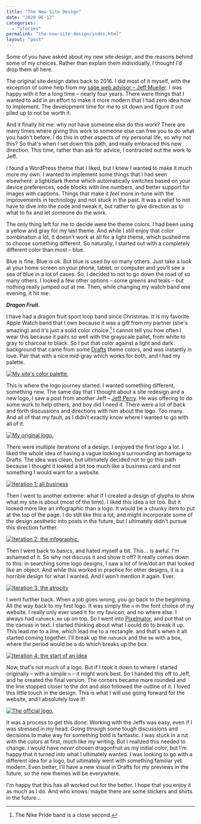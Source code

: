 ```yaml
---
title: "The New Site Design"
date: "2020-06-12"
categories: 
  - "stories"
permalink: "the-new-site-design/index.html"
layout: "post"
---
```


Some of you have asked about my new site design, and the reasons behind some of my choices. Rather than explain them individually, I thought I'd drop them all here.

The original site design dates back to 2016. I did most of it myself, with the exception of some help from my [sage web advisor – Jeff Mueller](https://jandmlab.com/). I was happy with it for a long time – nearly four years. There were things that I wanted to add in an effort to make it more modern that I had zero idea how to implement. The development time for me to sit down and figure it out piled up to not be worth it.

And it finally hit me: why not have someone else do this work? There are many times where giving this work to someone else can free you to do what you hadn't before. I do this in other aspects of my personal life, so why not this? So that's when I set down this path, and really embraced this new direction. This time, rather than ask for advice, I contracted out the work to Jeff.

I found a WordPress theme that I liked, but I knew I wanted to make it much more my own. I wanted to implement some things that I had seen elsewhere: a light/dark theme which automatically switches based on your device preferences, code blocks with line numbers, and better support for images with captions. Things that make it _feel_ more in-tune with the improvements in technology and not stuck in the past. It was a relief to not have to dive into the code and tweak it, but rather to give direction as to what to fix and let someone do the work.

The only thing left for me to decide were the theme colors. I had been using a yellow and gray for my last theme. And while I still enjoy that color combination a lot, it doesn't work at all for a light theme, which pushed me to choose something different. So naturally, I started out with a completely different color than most – blue.

Blue is fine. Blue is ok. But blue is used by so many others. Just take a look at your home screen on your phone, tablet, or computer and you'll see a sea of blue in a lot of cases. So, I decided to not to go down the road of so many others. I looked a few other options – some greens and teals – but nothing really jumped out at me. Then, while changing my watch band one evening, it hit me:

**_Dragon Fruit._**

I have had a dragon fruit sport loop band since Christmas. It is my favorite Apple Watch band that I own because it was a gift from my partner (she's amazing) and it's just a solid color choice.[^1] I cannot tell you how often I wear this because it pairs so well with the grayscale pallet, from white to gray to charcoal to black. So I put that color against a light and dark background that came from some [Drafts](https://apps.apple.com/us/app/drafts/id1236254471?uo=4&at=1001l4VZ) theme colors, and was instantly in love. Pair that with a nice mid-gray which works for both, and I had my palette.

[![](/images/site_color_palette-450x90.png "My site's color palette.")](https://www.nahumck.me/wp-content/uploads/2020/06/site_color_palette.png) 

This is where the logo journey started. I wanted something different, something new. The same day that I thought about a site redesign and a new logo, I saw a post from another Jeff – [Jeff Perry](https://jeffperry.blog). He was offering to do some work to help others, and boy did I need it. There were a lot of back and forth discussions and directions with him about the logo. Too many. And all of that my fault, as I didn't exactly know where I wanted to go with all of it.

[![](/images/logo_original-450x450.png "My original logo.")](https://www.nahumck.me/wp-content/uploads/2020/06/logo_original.png)

There were multiple iterations of a design. I enjoyed the first logo a lot. I liked the whole idea of having a vague looking `N` surrounding an homage to Drafts. The idea was clean, but ultimately decided not to go this path because I thought it looked a bit too much like a business card and not something I would want for a website.

[![](/images/logo_iteration_1-450x450.png "Iteration 1: all business")](https://www.nahumck.me/wp-content/uploads/2020/06/logo_iteration_1.png)

Then I went to another extreme: what if I created a design of glyphs to show what my site is about (most of the time). I liked this idea a lot too. But it looked more like an infographic than a logo. It would be a chunky item to put at the top of the page. I do still like this a lot, and might incorporate some of the design aesthetic into posts in the future, but I ultimately didn't pursue this direction further.

[![](/images/logo_iteration_2-450x283.png "Iteration 2: the infographic.")](https://www.nahumck.me/wp-content/uploads/2020/06/logo_iteration_2.png)

Then I went back to basics, and hated myself a bit. This… is awful. I'm ashamed of it. So why not discuss it and show it off? It really comes down to this: in searching some logo designs, I saw a lot of line/dot art that looked like an object. And while this worked in practice for other designs, it is a horrible design for what I wanted. And I won't mention it again. Ever.

[![](/images/logo_iteration_3-450x450.png "Iteration 3: the atrocity")](https://www.nahumck.me/wp-content/uploads/2020/06/logo_iteration_3.png)

I went further back. When a job goes wrong, you go back to the beginning. All the way back to my first logo. It was simply the `n` in the font choice of my website. I really only ever used it for my favicon, and no where else. I always had `nahumck.me` up on top. So I went into [Pixelmator](https://apps.apple.com/us/app/pixelmator/id924695435?uo=4&at=1001l4VZ), and put that on the canvas in text. I started thinking about what I could do to break it up. This lead me to a line, which lead me to a rectangle. and that's when it all started coming together. I'll break up the `nahumck` and the `me` with a box, where the period would be a do which breaks up the box.

[![](/images/logo_iteration_4-450x225.png "Iteration 4: the start of an idea")](https://www.nahumck.me/wp-content/uploads/2020/06/logo_iteration_4.png)

Now, that's not much of a logo. But if I took it down to where I started originally – with a simple `n` – it might work best. So I handed this off to Jeff, and he created the final version. The corners became more rounded and the line stopped closer to the dot and also followed the outline of it. I loved this little touch in the design. This is what I will use going forward for the website, and I absolutely love it!

[![](/images/nahumck-n-logo-450x450.png "The official logo.")](https://www.nahumck.me/wp-content/uploads/2020/06/nahumck-n-logo.png)

It was a process to get this done. Working with the Jeffs was easy, even if I was stressed in my head. Going through some tough discussions and decisions to make way for something bold is fantastic. I was stuck in a rut with the colors at first, much like my writing. But I realized this needed to change. I would have _never_ chosen dragonfruit as my initial color, but I'm happy that it turned into what I ultimately wanted. I was looking to go with a different idea for a logo, but ultimately went with something familiar yet modern. Even better, I'll have a new visual in Drafts for my previews in the future, so the new themes will be everywhere.

I'm happy that this has all worked out for the better. I hope that you enjoy it as much as I do. And who knows: maybe there are some stickers and shirts in the future…

[^1]: The Nike Pride band is a close second.
